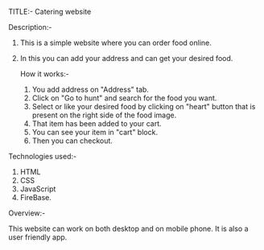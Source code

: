 TITLE:-
Catering website

Description:-
1) This is a simple website where you can order food online.
2) In this you can add your address and can get your desired food.

   
   How it works:-
   1) You add address on "Address" tab.
   2) Click on "Go to hunt" and search for the food you want.
   3) Select or like your desired food by clicking on "heart" button that is present on the right side of the food image.
   4) That item has been added to your cart.
   5) You can see your item in "cart" block.
   6) Then you can checkout.
  
      
  Technologies used:-
1) HTML
2) CSS
3) JavaScript
4) FireBase.

   
Overview:-

This website can work on both desktop and on mobile phone. It is also a user friendly app. 
